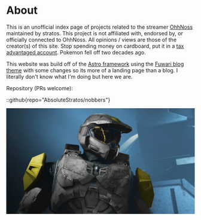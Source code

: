 # About

This is an unofficial index page of projects related to the streamer [OhhNoss](https://www.twitch.tv/ohhnoss)
maintained by stratos.
This project is not affiliated with, endorsed by, or officially connected to OhhNoss.
All opinions / views are those of the creator(s) of this site.
Stop spending money on cardboard, put it in a [tax advantaged account](https://www.fidelity.com/retirement-ira/roth-ira).
Pokemon fell off two decades ago.

This website was build off of the [Astro framework](https://astro.build/) using
the [Fuwari blog theme](https://github.com/saicaca/fuwari) with some
changes so its more of a landing page than a blog.
I literally don't know what I'm doing but here we are.

Repository (PRs welcome):

::github{repo="AbsoluteStratos/nobbers"}

![](./zlgco5cvo4v81.webp)
